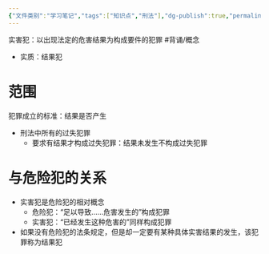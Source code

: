 ```yaml
---
{"文件类别":"学习笔记","tags":["知识点","刑法"],"dg-publish":true,"permalink":"/学习笔记studyup/刑总/实害犯/","dgPassFrontmatter":true,"created":"2024-10-31T19:41:54.651+08:00","updated":"2024-11-19T14:50:25.250+08:00"}
---
```


实害犯：以出现法定的危害结果为构成要件的犯罪 #背诵/概念 
- 实质：结果犯
# 范围
犯罪成立的标准：结果是否产生
- 刑法中所有的过失犯罪
	- 要求有结果才构成过失犯罪：结果未发生不构成过失犯罪
# 与危险犯的关系
- 实害犯是危险犯的相对概念
	- 危险犯：“足以导致……危害发生的”构成犯罪
	- 实害犯：“已经发生这种危害的”同样构成犯罪
- 如果没有危险犯的法条规定，但是却一定要有某种具体实害结果的发生，该犯罪称为结果犯

